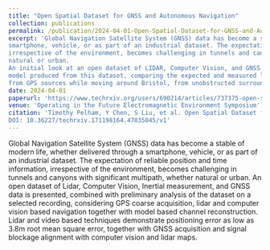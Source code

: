 ```yaml
---
title: "Open Spatial Dataset for GNSS and Autonomous Navigation"
collection: publications
permalink: /publication/2024-04-01-Open-Spatial-Dataset-for-GNSS-and-Autonomous-Navigation
excerpt: 'Global Navigation Satellite System (GNSS) data has become a stable of modern life, whether delivered through a
smartphone, vehicle, or as part of an industrial dataset. The expectation of reliable position and time information,
irrespective of the environment, becomes challenging in tunnels and canyons with significant multipath, whether
natural or urban.
An initial look at an open dataset of LIDAR, Computer Vision, and GNSS data is presented, combined with a channel
model produced from this dataset, comparing the expected and measured line of sight and multipath contributions
from GPS sources while moving around Bristol, from unobstructed surroundings to deep natural and urban canyons.'
date: 2024-04-01
paperurl: 'https://www.techrxiv.org/users/690214/articles/737375-open-spatial-dataset-for-gnss-and-autonomous-navigation?commit=c669274e86b5ccb6e5ec356c5c3cab58a046b518'
venue: 'Operating in the Future Electromagnetic Environment Symposium'
citation: 'Timothy Pelham, Y Chen, S Liu, et al. Open Spatial Dataset for GNSS and Autonomous Navigation. TechRxiv. April 01, 2024.
DOI: 10.36227/techrxiv.171198164.47035045/v1'
---
```


Global Navigation Satellite System (GNSS) data has become a stable of modern life, whether delivered through a smartphone, vehicle, or as part of an industrial dataset. The expectation of reliable position and time information, irrespective of the environment, becomes challenging in tunnels and canyons with significant multipath, whether natural or urban. An open dataset of Lidar, Computer Vision, Inertial measurement, and GNSS data is presented, combined with preliminary analysis of the dataset on a selected recording, considering GPS coarse acquisition, lidar and computer vision based navigation together with model based channel reconstruction. Lidar and video based techniques demonstrate positioning error as low as 3.8m root mean square error, together with GNSS acquisition and signal blockage alignment with computer vision and lidar maps.